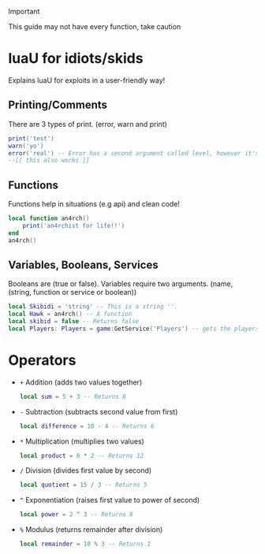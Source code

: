 > [!IMPORTANT]
> This guide may not have every function, take caution

# luaU for idiots/skids
Explains luaU for exploits in a user-friendly way!

## Printing/Comments
There are 3 types of print. (error, warn and print)
```lua
print('test')
warn('yo')
error('real') -- Error has a second argument called level, however it's not necessary! This is a comment also.
--[[ this also works ]]
```

## Functions
Functions help in situations (e.g api) and clean code!
```lua
local function an4rch()
    print('an4rchist for life!!')
end
an4rch()
```

## Variables, Booleans, Services
Booleans are (true or false). Variables require two arguments. (name, (string, function or service or boolean))
```lua
local Skibidi = 'string' -- This is a string ''.
local Hawk = an4rch() -- A function
local skibid = false -- Returns false
local Players: Players = game:GetService('Players') -- gets the players service
```

# Operators
- `+` Addition (adds two values together)

  ```lua
  local sum = 5 + 3 -- Returns 8
  ```
- `-` Subtraction (subtracts second value from first)

  ```lua
  local difference = 10 - 4 -- Returns 6
  ```
- `*` Multiplication (multiplies two values)

  ```lua
  local product = 6 * 2 -- Returns 12
  ```
- `/` Division (divides first value by second)

  ```lua
  local quotient = 15 / 3 -- Returns 5
  ```
- `^` Exponentiation (raises first value to power of second)

  ```lua
  local power = 2 ^ 3 -- Returns 8
  ```
- `%` Modulus (returns remainder after division)

  ```lua
  local remainder = 10 % 3 -- Returns 1
  ```